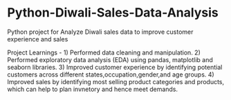 # Python-Diwali-Sales-Data-Analysis
Python project for Analyze Diwali sales data to improve customer experience and sales

Project Learnings -
                   1) Performed data cleaning and manipulation.
                   2) Performed exploratory data analysis (EDA) using pandas, matplotlib and seaborn libraries.
                   3) Improved customer experience by identifying potential customers across different states,occupation,gender,and age groups.
                   4) Improved sales by identifying most selling product categories and products, which can help to plan invnetory and hence meet demands.
